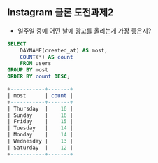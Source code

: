 ## Instagram 클론 도전과제2

- 일주일 중에 어떤 날에 광고를 올리는게 가장 좋은지?

```sql
SELECT
    DAYNAME(created_at) AS most,
    COUNT(*) AS count
    FROM users
GROUP BY most
ORDER BY count DESC;

+-----------+-------+
| most      | count |
+-----------+-------+
| Thursday  |    16 |
| Sunday    |    16 |
| Friday    |    15 |
| Tuesday   |    14 |
| Monday    |    14 |
| Wednesday |    13 |
| Saturday  |    12 |
+-----------+-------+
```
